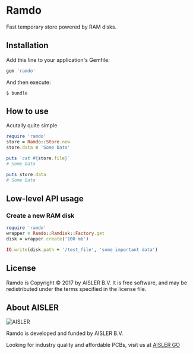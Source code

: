 # Ramdo

Fast temporary store powered by RAM disks.

## Installation

Add this line to your application's Gemfile:

```ruby
gem 'ramdo'
```

And then execute:

    $ bundle

## How to use

Acutally quite simple

```ruby
require 'ramdo'
store = Ramdo::Store.new
store.data = 'Some Data'

puts `cat #{store.file}`
# Some Data

puts store.data
# Some Data

```


## Low-level API usage
### Create a new RAM disk

```ruby
require 'ramdo'
wrapper = Ramdo::Ramdisk::Factory.get
disk = wrapper.create('100 mb')

IO.write(disk.path + '/test_file', 'some important data')
```

## License

Ramdo is Copyright © 2017 by AISLER B.V. It is free software, and may be
redistributed under the terms specified in the license file.

## About AISLER

![AISLER](https://cdn-2.aisler.net/assets/logo_invert_orange-7ca49b7abecdf2f857639df2c0de142889a9dc23d33af4b9f875db54c0bc417e.png)

Ramdo is developed and funded by AISLER B.V.

Looking for industry quality and affordable PCBs, visit us at [AISLER GO](https://go.aisler.net)
